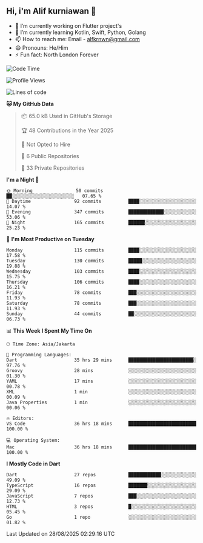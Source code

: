 ## Hi, i'm Alif kurniawan 👋

- 🔭 I’m currently working on Flutter project's
- 🌱 I’m currently learning Kotlin, Swift, Python, Golang
- 📫 How to reach me: Email - alfkrnwn@gmail.com
- 😄 Pronouns: He/Him
- ⚡ Fun fact: North London Forever

<!--START_SECTION:waka-->
![Code Time](http://img.shields.io/badge/Code%20Time-246%20hrs%2038%20mins-blue)

![Profile Views](http://img.shields.io/badge/Profile%20Views-36-blue)

![Lines of code](https://img.shields.io/badge/From%20Hello%20World%20I%27ve%20Written-701.4%20thousand%20lines%20of%20code-blue)

**🐱 My GitHub Data** 

> 📦 65.0 kB Used in GitHub's Storage 
 > 
> 🏆 48 Contributions in the Year 2025
 > 
> 🚫 Not Opted to Hire
 > 
> 📜 6 Public Repositories 
 > 
> 🔑 33 Private Repositories 
 > 
**I'm a Night 🦉** 

```text
🌞 Morning                50 commits          ██░░░░░░░░░░░░░░░░░░░░░░░   07.65 % 
🌆 Daytime                92 commits          ████░░░░░░░░░░░░░░░░░░░░░   14.07 % 
🌃 Evening                347 commits         █████████████░░░░░░░░░░░░   53.06 % 
🌙 Night                  165 commits         ██████░░░░░░░░░░░░░░░░░░░   25.23 % 
```
📅 **I'm Most Productive on Tuesday** 

```text
Monday                   115 commits         ████░░░░░░░░░░░░░░░░░░░░░   17.58 % 
Tuesday                  130 commits         █████░░░░░░░░░░░░░░░░░░░░   19.88 % 
Wednesday                103 commits         ████░░░░░░░░░░░░░░░░░░░░░   15.75 % 
Thursday                 106 commits         ████░░░░░░░░░░░░░░░░░░░░░   16.21 % 
Friday                   78 commits          ███░░░░░░░░░░░░░░░░░░░░░░   11.93 % 
Saturday                 78 commits          ███░░░░░░░░░░░░░░░░░░░░░░   11.93 % 
Sunday                   44 commits          ██░░░░░░░░░░░░░░░░░░░░░░░   06.73 % 
```


📊 **This Week I Spent My Time On** 

```text
🕑︎ Time Zone: Asia/Jakarta

💬 Programming Languages: 
Dart                     35 hrs 29 mins      ████████████████████████░   97.76 % 
Groovy                   28 mins             ░░░░░░░░░░░░░░░░░░░░░░░░░   01.30 % 
YAML                     17 mins             ░░░░░░░░░░░░░░░░░░░░░░░░░   00.78 % 
XML                      1 min               ░░░░░░░░░░░░░░░░░░░░░░░░░   00.09 % 
Java Properties          1 min               ░░░░░░░░░░░░░░░░░░░░░░░░░   00.06 % 

🔥 Editors: 
VS Code                  36 hrs 18 mins      █████████████████████████   100.00 % 

💻 Operating System: 
Mac                      36 hrs 18 mins      █████████████████████████   100.00 % 
```

**I Mostly Code in Dart** 

```text
Dart                     27 repos            ████████████░░░░░░░░░░░░░   49.09 % 
TypeScript               16 repos            ███████░░░░░░░░░░░░░░░░░░   29.09 % 
JavaScript               7 repos             ███░░░░░░░░░░░░░░░░░░░░░░   12.73 % 
HTML                     3 repos             █░░░░░░░░░░░░░░░░░░░░░░░░   05.45 % 
Go                       1 repo              ░░░░░░░░░░░░░░░░░░░░░░░░░   01.82 % 
```




 Last Updated on 28/08/2025 02:29:16 UTC
<!--END_SECTION:waka-->
